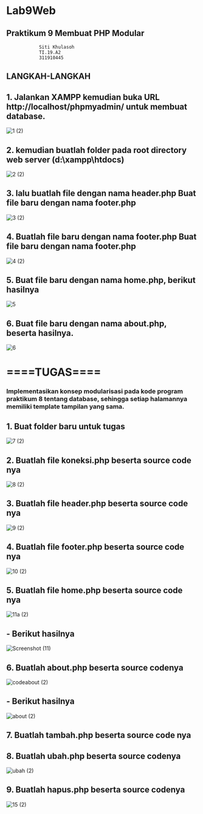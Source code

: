 # Lab9Web 
## Praktikum 9 Membuat PHP Modular

                Siti Khulasoh
                TI.19.A2
                311910445
                
                
## LANGKAH-LANGKAH 

## 1. Jalankan XAMPP kemudian buka URL http://localhost/phpmyadmin/ untuk membuat database.
![1 (2)](https://user-images.githubusercontent.com/56240533/121032506-88ae0700-c7d5-11eb-85c1-372bc066ce27.png)

## 2. kemudian buatlah folder pada  root directory web server (d:\xampp\htdocs)
![2 (2)](https://user-images.githubusercontent.com/56240533/121032715-bb57ff80-c7d5-11eb-8c0e-df1c95165fce.png)

## 3. lalu buatlah file dengan nama header.php Buat file baru dengan nama footer.php

![3 (2)](https://user-images.githubusercontent.com/56240533/121032916-ecd0cb00-c7d5-11eb-8c0e-6e6ddadb297b.png)

## 4. Buatlah file baru dengan nama footer.php Buat file baru dengan nama footer.php

![4 (2)](https://user-images.githubusercontent.com/56240533/121033233-34575700-c7d6-11eb-803f-41018b70249c.png)

## 5. Buat file baru dengan nama home.php, berikut hasilnya
![5](https://user-images.githubusercontent.com/56240533/121033362-52bd5280-c7d6-11eb-8911-aad23faebd74.png)

## 6. Buat file baru dengan nama about.php, beserta hasilnya.
![6](https://user-images.githubusercontent.com/56240533/121033472-6d8fc700-c7d6-11eb-837d-5719f90d289f.png)

# ====TUGAS====

### Implementasikan konsep modularisasi pada kode program praktikum 8 tentang database, sehingga setiap halamannya memiliki template tampilan yang sama.

## 1. Buat folder baru untuk tugas
![7 (2)](https://user-images.githubusercontent.com/56240533/121155955-79c96200-c872-11eb-88c8-ad3b052dbe86.png)

## 2. Buatlah file koneksi.php beserta source code nya 
![8 (2)](https://user-images.githubusercontent.com/56240533/121156053-92397c80-c872-11eb-842b-3e4d39a26475.png)

## 3. Buatlah file header.php beserta source code nya
![9 (2)](https://user-images.githubusercontent.com/56240533/121156329-ca40bf80-c872-11eb-99da-a019d7cb8f96.png)

## 4. Buatlah file footer.php beserta source code nya
![10 (2)](https://user-images.githubusercontent.com/56240533/121156461-e7758e00-c872-11eb-97da-7d0ed046d45f.png)

## 5. Buatlah file home.php beserta source code nya
![11a (2)](https://user-images.githubusercontent.com/56240533/121156585-0542f300-c873-11eb-921d-fa52658b9c64.png)
## - Berikut hasilnya 
![Screenshot (11)](https://user-images.githubusercontent.com/56240533/121156809-3cb19f80-c873-11eb-9ce1-8adacc9a31df.png)

## 6. Buatlah about.php beserta source codenya 
![codeabout (2)](https://user-images.githubusercontent.com/56240533/121157117-7aaec380-c873-11eb-9760-396ca0ee28ac.png)
## - Berikut hasilnya
![about (2)](https://user-images.githubusercontent.com/56240533/121157218-8e5a2a00-c873-11eb-8410-5afa7e7e6b78.png)

## 7. Buatlah tambah.php beserta source code nya

## 8. Buatlah ubah.php beserta source codenya 
![ubah (2)](https://user-images.githubusercontent.com/56240533/121157809-0f192600-c874-11eb-8774-f417eab6a058.png)

## 9. Buatlah hapus.php beserta source codenya
![15 (2)](https://user-images.githubusercontent.com/56240533/121157985-34a62f80-c874-11eb-9d57-aca575c497cc.png)














